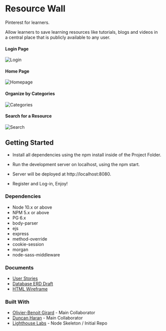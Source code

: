 # Resource Wall

Pinterest for learners.

Allow learners to save learning resources like tutorials, blogs and videos in a central place that is publicly available to any user.

#### Login Page
![Login](https://github.com/hurtlethefrog/resource_wall/blob/master/docs/Login.png?raw=true)

#### Home Page

![Homepage](https://github.com/hurtlethefrog/resource_wall/blob/master/docs/Home%20Page.png?raw=true)

#### Organize by Categories

![Categories](https://github.com/hurtlethefrog/resource_wall/blob/master/docs/Organize%20by%20category.png?raw=true)


#### Search for a Resource

![Search](https://github.com/hurtlethefrog/resource_wall/blob/master/docs/Search%20by%20title%20or%20description.png?raw=true)

## Getting Started

- Install all dependencies using the npm install inside of the Project Folder.

- Run the development server on localhost, using the npm start.

- Server will be deployed at http://localhost:8080.

- Register and Log-in, Enjoy!

### Dependencies

- Node 10.x or above
- NPM 5.x or above
- PG 6.x
- body-parser
- ejs
- express
- method-override
- cookie-session
- morgan
- node-sass-middleware

### Documents

- [User Stories](https://github.com/hurtlethefrog/resource_wall/blob/master/docs/user_stories.md)
- [Database ERD Draft](https://github.com/hurtlethefrog/resource_wall/blob/master/docs/dbERD.png)
- [HTML Wireframe](https://github.com/hurtlethefrog/resource_wall/blob/master/docs/HTML%20outline%20v2.png)

### Built With

* [Olivier-Benoit Girard](https://github.com/girOly) - Main Collaborator
* [Duncan Haran](https://github.com/hurtlethefrog) - Main Collaborator
* [Lighthouse Labs](https://www.lighthouselabs.ca/) - Node Skeleton / Initial Repo
